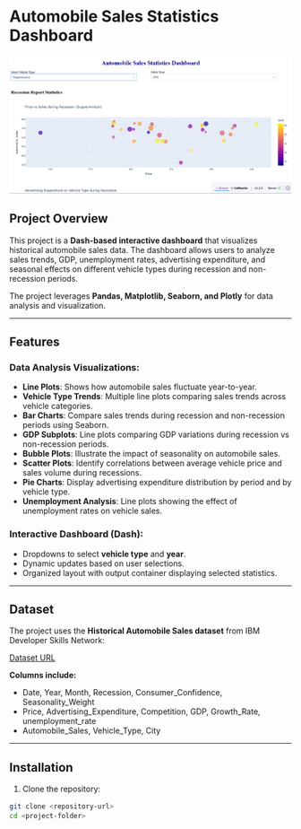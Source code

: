 # Automobile Sales Statistics Dashboard

![Automobile Sales Statistics Dashboard](Screenshot_2025-08-18_010535.png)




## Project Overview
This project is a **Dash-based interactive dashboard** that visualizes historical automobile sales data. The dashboard allows users to analyze sales trends, GDP, unemployment rates, advertising expenditure, and seasonal effects on different vehicle types during recession and non-recession periods.

The project leverages **Pandas, Matplotlib, Seaborn, and Plotly** for data analysis and visualization.

---

## Features

### Data Analysis Visualizations:
- **Line Plots**: Shows how automobile sales fluctuate year-to-year.
- **Vehicle Type Trends**: Multiple line plots comparing sales trends across vehicle categories.
- **Bar Charts**: Compare sales trends during recession and non-recession periods using Seaborn.
- **GDP Subplots**: Line plots comparing GDP variations during recession vs non-recession periods.
- **Bubble Plots**: Illustrate the impact of seasonality on automobile sales.
- **Scatter Plots**: Identify correlations between average vehicle price and sales volume during recessions.
- **Pie Charts**: Display advertising expenditure distribution by period and by vehicle type.
- **Unemployment Analysis**: Line plots showing the effect of unemployment rates on vehicle sales.

### Interactive Dashboard (Dash):
- Dropdowns to select **vehicle type** and **year**.
- Dynamic updates based on user selections.
- Organized layout with output container displaying selected statistics.

---

## Dataset
The project uses the **Historical Automobile Sales dataset** from IBM Developer Skills Network:

[Dataset URL](https://cf-courses-data.s3.us.cloud-object-storage.appdomain.cloud/IBMDeveloperSkillsNetwork-DV0101EN-SkillsNetwork/Data%20Files/historical_automobile_sales.csv)

**Columns include:**
- Date, Year, Month, Recession, Consumer_Confidence, Seasonality_Weight
- Price, Advertising_Expenditure, Competition, GDP, Growth_Rate, unemployment_rate
- Automobile_Sales, Vehicle_Type, City

---

## Installation

1. Clone the repository:
```bash
git clone <repository-url>
cd <project-folder>
